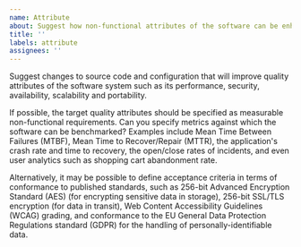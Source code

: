 ```yaml
---
name: Attribute
about: Suggest how non-functional attributes of the software can be enhanced
title: ''
labels: attribute
assignees: ''
---
```


Suggest changes to source code and configuration that will improve quality attributes of the software system such as its performance, security, availability, scalability and portability.

If possible, the target quality attributes should be specified as measurable non-functional requirements. Can you specify metrics against which the software can be benchmarked? Examples include Mean Time Between Failures (MTBF), Mean Time to Recover/Repair (MTTR), the application's crash rate and time to recovery, the open/close rates of incidents, and even user analytics such as shopping cart abandonment rate.

Alternatively, it may be possible to define acceptance criteria in terms of conformance to published standards, such as 256-bit Advanced Encryption Standard (AES) (for encrypting sensitive data in storage), 256-bit SSL/TLS encryption (for data in transit), Web Content Accessibility Guidelines (WCAG) grading, and conformance to the EU General Data Protection Regulations standard (GDPR) for the handling of personally-identifiable data.
